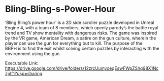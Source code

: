 # Bling-Bling-s-Power-Hour

‘Bling Bling’s power hour’ is a 2D side scroller puzzle developed in Unreal Engine 4, with a team of 8 members, which openly parody’s the battle royal trend and TV show mentality with dangerous risks. The game was inspired by the VR game, American Dream, a satire on the gun culture, wherein the player can use the gun for everything but to kill. The purpose of the BBPH is to find the exit whilst solving certain puzzles by interacting with the environment using the gun.

Executable Link:
https://drive.google.com/drive/folders/12zrcUumyceqEswFWpZShq98X1NczpIf1?usp=sharing
